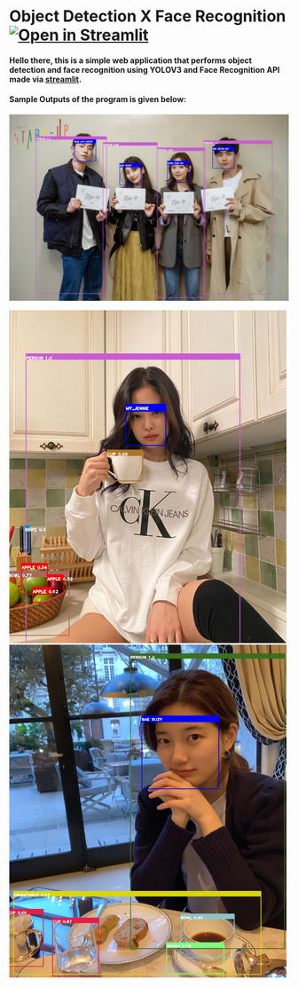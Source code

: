 # Object Detection X Face Recognition [![Open in Streamlit](https://static.streamlit.io/badges/streamlit_badge_black_white.svg)](https://share.streamlit.io/nicss-m/object-detection-x-face-recognition/web.py)
<h4>Hello there, this is a simple web application that performs object detection and face recognition using YOLOV3 and Face Recognition API made via <a href="https://streamlit.io/">streamlit</a>. </h4>
<h4>Sample Outputs of the program is given below:</h4>
  <img src="https://github.com/nicss-m/Object-Detection-X-Face-Recognition/blob/master/img_rsc/sample1_detect.jpeg?raw=true" alt="404" width="1200"/>
<p float="left">
  <img src="https://github.com/nicss-m/Object-Detection-X-Face-Recognition/blob/master/img_rsc/sample2_detect.jpeg?raw=true" alt="404" width="500" height="600"/>
  <img src="https://github.com/nicss-m/Object-Detection-X-Face-Recognition/blob/master/img_rsc/sample3_detect.jpeg?raw=true" alt="404" width="500" height="600"/>
</p>

